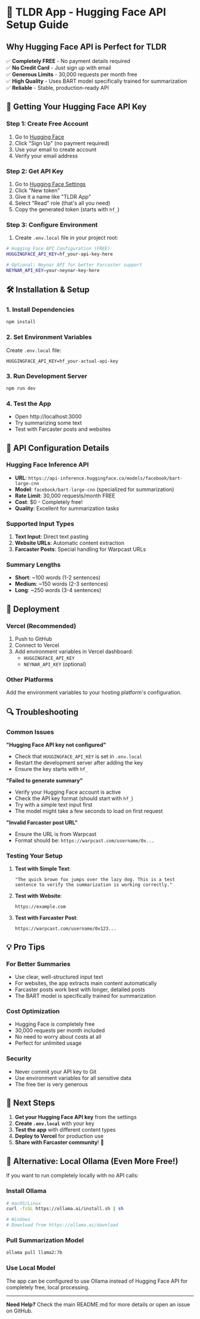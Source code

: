 # 🚀 TLDR App - Hugging Face API Setup Guide

## Why Hugging Face API is Perfect for TLDR

✅ **Completely FREE** - No payment details required  
✅ **No Credit Card** - Just sign up with email  
✅ **Generous Limits** - 30,000 requests per month free  
✅ **High Quality** - Uses BART model specifically trained for summarization  
✅ **Reliable** - Stable, production-ready API  

## 🔑 Getting Your Hugging Face API Key

### Step 1: Create Free Account
1. Go to [Hugging Face](https://huggingface.co/)
2. Click "Sign Up" (no payment required)
3. Use your email to create account
4. Verify your email address

### Step 2: Get API Key
1. Go to [Hugging Face Settings](https://huggingface.co/settings/tokens)
2. Click "New token"
3. Give it a name like "TLDR App"
4. Select "Read" role (that's all you need)
5. Copy the generated token (starts with `hf_`)

### Step 3: Configure Environment
1. Create `.env.local` file in your project root:
```bash
# Hugging Face API Configuration (FREE)
HUGGINGFACE_API_KEY=hf_your-api-key-here

# Optional: Neynar API for better Farcaster support
NEYNAR_API_KEY=your-neynar-key-here
```

## 🛠️ Installation & Setup

### 1. Install Dependencies
```bash
npm install
```

### 2. Set Environment Variables
Create `.env.local` file:
```env
HUGGINGFACE_API_KEY=hf_your-actual-api-key
```

### 3. Run Development Server
```bash
npm run dev
```

### 4. Test the App
- Open http://localhost:3000
- Try summarizing some text
- Test with Farcaster posts and websites

## 🔧 API Configuration Details

### Hugging Face Inference API
- **URL**: `https://api-inference.huggingface.co/models/facebook/bart-large-cnn`
- **Model**: `facebook/bart-large-cnn` (specialized for summarization)
- **Rate Limit**: 30,000 requests/month FREE
- **Cost**: $0 - Completely free!
- **Quality**: Excellent for summarization tasks

### Supported Input Types
1. **Text Input**: Direct text pasting
2. **Website URLs**: Automatic content extraction
3. **Farcaster Posts**: Special handling for Warpcast URLs

### Summary Lengths
- **Short**: ~100 words (1-2 sentences)
- **Medium**: ~150 words (2-3 sentences)  
- **Long**: ~250 words (3-4 sentences)

## 🚀 Deployment

### Vercel (Recommended)
1. Push to GitHub
2. Connect to Vercel
3. Add environment variables in Vercel dashboard:
   - `HUGGINGFACE_API_KEY`
   - `NEYNAR_API_KEY` (optional)

### Other Platforms
Add the environment variables to your hosting platform's configuration.

## 🔍 Troubleshooting

### Common Issues

**"Hugging Face API key not configured"**
- Check that `HUGGINGFACE_API_KEY` is set in `.env.local`
- Restart the development server after adding the key
- Ensure the key starts with `hf_`

**"Failed to generate summary"**
- Verify your Hugging Face account is active
- Check the API key format (should start with `hf_`)
- Try with a simple text input first
- The model might take a few seconds to load on first request

**"Invalid Farcaster post URL"**
- Ensure the URL is from Warpcast
- Format should be: `https://warpcast.com/username/0x...`

### Testing Your Setup

1. **Test with Simple Text**:
   ```
   "The quick brown fox jumps over the lazy dog. This is a test sentence to verify the summarization is working correctly."
   ```

2. **Test with Website**:
   ```
   https://example.com
   ```

3. **Test with Farcaster Post**:
   ```
   https://warpcast.com/username/0x123...
   ```

## 💡 Pro Tips

### For Better Summaries
- Use clear, well-structured input text
- For websites, the app extracts main content automatically
- Farcaster posts work best with longer, detailed posts
- The BART model is specifically trained for summarization

### Cost Optimization
- Hugging Face is completely free
- 30,000 requests per month included
- No need to worry about costs at all
- Perfect for unlimited usage

### Security
- Never commit your API key to Git
- Use environment variables for all sensitive data
- The free tier is very generous

## 🎯 Next Steps

1. **Get your Hugging Face API key** from the settings
2. **Create `.env.local`** with your key
3. **Test the app** with different content types
4. **Deploy to Vercel** for production use
5. **Share with Farcaster community**! 🚀

## 🔄 Alternative: Local Ollama (Even More Free!)

If you want to run completely locally with no API calls:

### Install Ollama
```bash
# macOS/Linux
curl -fsSL https://ollama.ai/install.sh | sh

# Windows
# Download from https://ollama.ai/download
```

### Pull Summarization Model
```bash
ollama pull llama2:7b
```

### Use Local Model
The app can be configured to use Ollama instead of Hugging Face API for completely free, local processing.

---

**Need Help?** Check the main README.md for more details or open an issue on GitHub. 